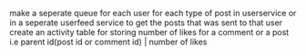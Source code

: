 make a seperate queue for each user for each type of post in userservice or in a seperate userfeed service to get the posts that was sent to that user
create an activity table for storing number of likes for a comment or a post
i.e
    parent id(post id or comment id)   |     number of likes
